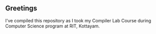 ## Greetings

I've compiled this repository as I took my Compiler Lab Course during Computer Science program at RIT, Kottayam. 
